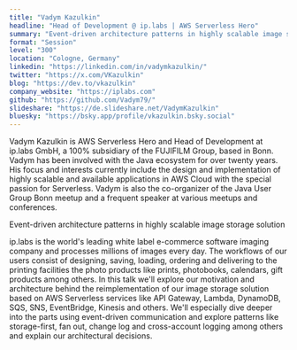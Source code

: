 ```yaml
---
title: "Vadym Kazulkin"
headline: "Head of Development @ ip.labs | AWS Serverless Hero"
summary: "Event-driven architecture patterns in highly scalable image storage solution"
format: "Session"
level: "300"
location: "Cologne, Germany"
linkedin: "https://linkedin.com/in/vadymkazulkin/"
twitter: "https://x.com/VKazulkin"
blog: "https://dev.to/vkazulkin"
company_website: "https://iplabs.com"
github: "https://github.com/Vadym79/"
slideshare: "https://de.slideshare.net/VadymKazulkin"
bluesky: "https://bsky.app/profile/vkazulkin.bsky.social"
---
```


Vadym Kazulkin is AWS Serverless Hero and Head of Development at ip.labs GmbH, a 100% subsidiary of the FUJIFILM Group, based in Bonn. Vadym has been involved with the Java ecosystem for over twenty years. His focus and interests currently include the design and implementation of highly scalable and available applications in AWS Cloud with the special passion for Serverless. Vadym is also the co-organizer of the Java User Group Bonn meetup and a frequent speaker at various meetups and conferences.

Event-driven architecture patterns in highly scalable image storage solution

ip.labs is the world's leading white label e-commerce software imaging company and processes millions of images every day. The workflows of our users consist of designing, saving, loading, ordering and delivering to the printing facilities the photo products like prints, photobooks, calendars, gift products among others. In this talk we'll explore our motivation and architecture behind the reimplementation of our image storage solution based on AWS Serverless services like API Gateway, Lambda, DynamoDB, SQS, SNS, EventBridge, Kinesis and others. We'll especially dive deeper into the parts using event-driven communication and explore patterns like storage-first, fan out, change log and cross-account logging among others and explain our architectural decisions.


